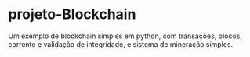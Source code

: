 # projeto-Blockchain
 Um exemplo de blockchain simples em python, com transações, blocos, corrente e validação de integridade, e sistema de mineração simples.

